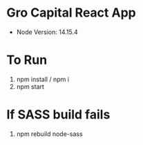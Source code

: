 # Gro Capital React App
- Node Version: 14.15.4

# To Run
1. npm install / npm i
2. npm start

# If SASS build fails
1. npm rebuild node-sass
